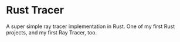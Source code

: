 # Rust Tracer

A super simple ray tracer implementation in Rust. One of my first Rust projects, and my first Ray Tracer, too.
